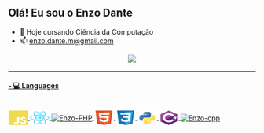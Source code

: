 ## Olá! Eu sou o Enzo Dante


- 🔭 Hoje cursando Ciência da Computação
- 📫 enzo.dante.m@gmail.com


<div align="center">
  <a href="https://github.com/enzoDante">
  <img height="180em" src="https://github-readme-stats.vercel.app/api/top-langs/?username=enzoDante&layout=compact&langs_count=7&theme=dracula"/>
</div>
  <hr>
  
  #### - 💻 Languages
  <div style="display: inline_block"><br>
  <img align="center" alt="Enzo-Js" height="30" width="40" src="https://raw.githubusercontent.com/devicons/devicon/master/icons/javascript/javascript-plain.svg">
  <!--<img align="center" alt="Enzo-Ts" height="30" width="40" src="https://raw.githubusercontent.com/devicons/devicon/master/icons/typescript/typescript-plain.svg"> -->
 
  <img align="center" alt="Enzo-React" height="30" width="40" src="https://raw.githubusercontent.com/devicons/devicon/master/icons/react/react-original.svg">
  <img align="center" alt="Enzo-PHP" height="30" width="40" src="https://cdn.jsdelivr.net/gh/devicons/devicon/icons/php/php-original.svg" />
  <img align="center" alt="Enzo-HTML" height="30" width="40" src="https://raw.githubusercontent.com/devicons/devicon/master/icons/html5/html5-original.svg">
  <img align="center" alt="Enzo-CSS" height="30" width="40" src="https://raw.githubusercontent.com/devicons/devicon/master/icons/css3/css3-original.svg">
  <img align="center" alt="Enzo-Python" height="30" width="40" src="https://raw.githubusercontent.com/devicons/devicon/master/icons/python/python-original.svg">
  <img align="center" alt="Enzo-Csharp" height="30" width="40" src="https://raw.githubusercontent.com/devicons/devicon/master/icons/csharp/csharp-original.svg">
  <img align="center" alt="Enzo-cpp" height="30" width="40" src="https://cdn.jsdelivr.net/gh/devicons/devicon/icons/cplusplus/cplusplus-original.svg" />
  <!--<img align="right" alt="Enzo-pic" height="150" style="border-radius:50px;" src="https://cdn.discordapp.com/attachments/836191048711405568/907361358226522213/enzodgif.gif">-->
  <!--<img align="right" alt="Rafa-pic" height="150" style="border-radius:50px;" src="https://media.discordapp.net/attachments/639956127056134178/890373478988013628/Publicacoes_Instagram_1_1.png?width=676&height=676"> -->
</div>
  
  ##
  
